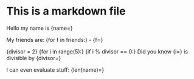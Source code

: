 # This is a markdown file

Hello my name is {name=}

My friends are:
{for f in friends:}
    - {f=}

{divisor = 2}
{for i in range(5):}
    {if i % divisor == 0:}
        Did you know {i=} is divisible by {divisor=}

I can even evaluate stuff: {len(name)=}